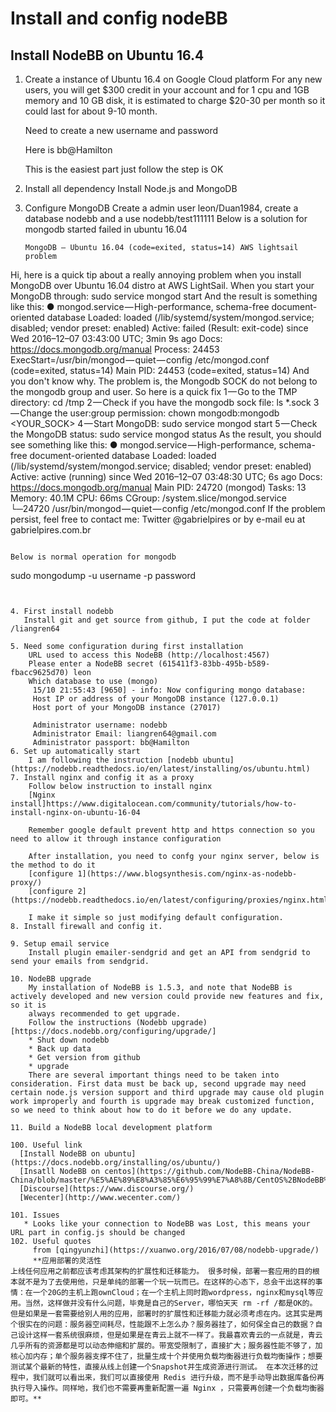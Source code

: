 # Install and config nodeBB

## Install NodeBB on Ubuntu 16.4
1. Create a instance of Ubuntu 16.4 on Google Cloud platform
   For any new users, you will get $300 credit in your account and for 1 cpu and 1GB memory and 10 GB disk, it is estimated to charge $20-30 per month so it could last for about 9-10 month.

   Need to create a new username and password

   Here is bb@Hamilton

   This is the easiest part just follow the step is OK
2. Install all dependency
   Install Node.js and MongoDB

3. Configure MongoDB
   Create a admin user leon/Duan1984, create a database nodebb and a use nodebb/test111111
   Below is a solution for mongodb started failed in ubuntu 16.04
   ```
   MongoDB — Ubuntu 16.04 (code=exited, status=14) AWS lightsail problem
Hi, here is a quick tip about a really annoying problem when you install MongoDB over Ubuntu 16.04 distro at AWS LightSail.
When you start your MongoDB through:
sudo service mongod start
And the result is something like this:
● mongod.service — High-performance, schema-free document-oriented database Loaded: loaded (/lib/systemd/system/mongod.service; disabled; vendor preset: enabled) Active: failed (Result: exit-code) since Wed 2016–12–07 03:43:00 UTC; 3min 9s ago Docs: https://docs.mongodb.org/manual Process: 24453 ExecStart=/usr/bin/mongod — quiet — config /etc/mongod.conf (code=exited, status=14) Main PID: 24453 (code=exited, status=14)
And you don't know why.
The problem is, the Mongodb SOCK do not belong to the mongodb group and user.
So here is a quick fix
1 — Go to the TMP directory: cd /tmp
2 — Check if you have the mongodb sock file: ls *.sock
3 — Change the user:group permission: chown mongodb:mongodb <YOUR_SOCK>
4 — Start MongoDB: sudo service mongod start
5 — Check the MongoDB status: sudo service mongod status
As the result, you should see something like this:
● mongod.service — High-performance, schema-free document-oriented database Loaded: loaded (/lib/systemd/system/mongod.service; disabled; vendor preset: enabled) Active: active (running) since Wed 2016–12–07 03:48:30 UTC; 6s ago Docs: https://docs.mongodb.org/manual Main PID: 24720 (mongod) Tasks: 13 Memory: 40.1M CPU: 66ms CGroup: /system.slice/mongod.service └─24720 /usr/bin/mongod — quiet — config /etc/mongod.conf
If the problem persist, feel free to contact me: Twitter @gabrielpires or by e-mail eu at gabrielpires.com.br
```

Below is normal operation for mongodb
```
sudo mongodump -u username -p password
```


4. First install nodebb
   Install git and get source from github, I put the code at folder /liangren64

5. Need some configuration during first installation
    URL used to access this NodeBB (http://localhost:4567)
    Please enter a NodeBB secret (615411f3-83bb-495b-b589-fbacc9625d70) leon
    Which database to use (mongo)
     15/10 21:55:43 [9650] - info: Now configuring mongo database:
     Host IP or address of your MongoDB instance (127.0.0.1)  
     Host port of your MongoDB instance (27017)

     Administrator username: nodebb
     Administrator Email: liangren64@gmail.com
     Administrator passport: bb@Hamilton
6. Set up automatically start
    I am following the instruction [nodebb ubuntu](https://nodebb.readthedocs.io/en/latest/installing/os/ubuntu.html)
7. Install nginx and config it as a proxy
    Follow below instruction to install nginx
    [Nginx install]https://www.digitalocean.com/community/tutorials/how-to-install-nginx-on-ubuntu-16-04

    Remember google default prevent http and https connection so you need to allow it through instance configuration

    After installation, you need to confg your nginx server, below is the method to do it
    [configure 1](https://www.blogsynthesis.com/nginx-as-nodebb-proxy/)
    [configure 2](https://nodebb.readthedocs.io/en/latest/configuring/proxies/nginx.html)

    I make it simple so just modifying default configuration.
8. Install firewall and config it.

9. Setup email service
    Install plugin emailer-sendgrid and get an API from sendgrid to send your emails from sendgrid.

10. NodeBB upgrade
    My installation of NodeBB is 1.5.3, and note that NodeBB is actively developed and new version could provide new features and fix, so it is
    always recommended to get upgrade.
    Follow the instructions (Nodebb upgrade)[https://docs.nodebb.org/configuring/upgrade/]
    * Shut down nodebb
    * Back up data
    * Get version from github
    * upgrade
    There are several important things need to be taken into consideration. First data must be back up, second upgrade may need certain node.js version support and third upgrade may cause old plugin work improperly and fourth is upgrade may break customized function, so we need to think about how to do it before we do any update.

11. Build a NodeBB local development platform

100. Useful link
  [Install NodeBB on ubuntu](https://docs.nodebb.org/installing/os/ubuntu/)
  [Insatll NodeBB on centos](https://github.com/NodeBB-China/NodeBB-China/blob/master/%E5%AE%89%E8%A3%85%E6%95%99%E7%A8%8B/CentOS%2BNodeBB%2BMongoDB.mdnode)
  [Discourse](https://www.discourse.org/)
  [Wecenter](http://www.wecenter.com/)

101. Issues
   * Looks like your connection to NodeBB was Lost, this means your URL part in config.js should be changed
102. Useful quotes
     from [qingyunzhi](https://xuanwo.org/2016/07/08/nodebb-upgrade/)
     **应用部署的灵活性
上线任何应用之前都应该考虑其架构的扩展性和迁移能力。 很多时候，部署一套应用的目的根本就不是为了去使用他，只是单纯的部署一个玩一玩而已。在这样的心态下，总会干出这样的事情：在一个20G的主机上跑ownCloud；在一个主机上同时跑wordpress，nginx和mysql等应用。当然，这样做并没有什么问题，毕竟是自己的Server，哪怕天天 rm -rf /都是OK的。 但是如果是一套需要给别人用的应用，部署时的扩展性和迁移能力就必须考虑在内。这其实是两个很实在的问题：服务器空间耗尽，性能跟不上怎么办？服务器挂了，如何保全自己的数据？自己设计这样一套系统很麻烦，但是如果是在青云上就不一样了。我最喜欢青云的一点就是，青云几乎所有的资源都是可以动态伸缩和扩展的。带宽受限制了，直接扩大；服务器性能不够了，加核心加内存；单个服务器支撑不住了，批量生成十个并使用负载均衡器进行负载均衡操作；想要测试某个最新的特性，直接从线上创建一个Snapshot并生成资源进行测试。 在本次迁移的过程中，我们就可以看出来，我们可以直接使用 Redis 进行升级，而不是手动导出数据库备份再执行导入操作。同样地，我们也不需要再重新配置一遍 Nginx ，只需要再创建一个负载均衡器即可。**
